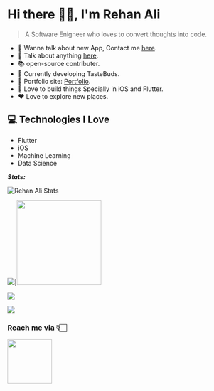 # Hi there 👋🏻, I'm Rehan Ali

> A Software Enigneer who loves to convert thoughts into code.

* 📲 Wanna talk about new App, Contact me [here](https://rehannali.github.io/#/contactme).
* 💬 Talk about anything [here](https://rehannali.github.io/#/contactme).
* 📚 open-source contributer.
* 🍔 Currently developing TasteBuds.
* 🎯 Portfolio site: [Portfolio](https://rehannali.github.io/#/portfolio).
* 📱 Love to build things Specially in iOS and Flutter.
* ❤️ Love to explore new places.

## 💻 Technologies I Love

* Flutter
* iOS
* Machine Learning
* Data Science


***Stats:***

![Rehan Ali Stats](https://github-readme-ranking.vercel.app/api/rank?username=rehannali&country_code=pakistan&theme=dark)

<img src="https://github-readme-stats.vercel.app/api?username=rehannali&show_icons=true&title_color=fff&icon_color=79ff97&text_color=9f9f9f&bg_color=212121">|<a href="https://stackoverflow.com/users/story/8038563"><img src="https://github-readme-stackoverflow.vercel.app/?userID=8038563&theme=dark" height="190"></a>



![](https://github-readme-stats.vercel.app/api/top-langs/?username=rehannali&theme=radical)

![](https://github-profile-trophy.vercel.app/?username=rehannali)


### Reach me via 👇🏻

<a href="https://rehannali.github.io/#/contactme"><img src="https://i.ibb.co/v10DgBV/contactme-logo-bw-1200.png" height=100></a>

